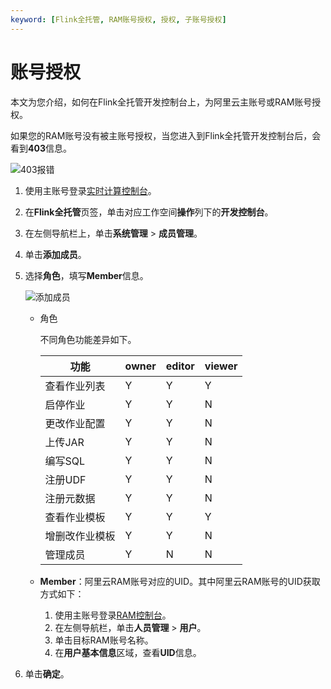 ```yaml
---
keyword: [Flink全托管, RAM账号授权, 授权, 子账号授权]
---
```


# 账号授权

本文为您介绍，如何在Flink全托管开发控制台上，为阿里云主账号或RAM账号授权。

如果您的RAM账号没有被主账号授权，当您进入到Flink全托管开发控制台后，会看到**403**信息。

![403报错](https://static-aliyun-doc.oss-accelerate.aliyuncs.com/assets/img/zh-CN/8833449951/p133353.png)

1.  使用主账号登录[实时计算控制台](https://realtime-compute.console.aliyun.com/console/cell?spm=a2c4g.11186623.2.16.1a8023a9J8TiPV)。

2.  在**Flink全托管**页签，单击对应工作空间**操作**列下的**开发控制台**。

3.  在左侧导航栏上，单击**系统管理** \> **成员管理**。

4.  单击**添加成员**。

5.  选择**角色**，填写**Member**信息。

    ![添加成员](https://static-aliyun-doc.oss-accelerate.aliyuncs.com/assets/img/zh-CN/3415903061/p133336.png)

    -   角色

        不同角色功能差异如下。

        |功能|owner|editor|viewer|
        |--|-----|------|------|
        |查看作业列表|Y|Y|Y|
        |启停作业|Y|Y|N|
        |更改作业配置|Y|Y|N|
        |上传JAR|Y|Y|N|
        |编写SQL|Y|Y|N|
        |注册UDF|Y|Y|N|
        |注册元数据|Y|Y|N|
        |查看作业模板|Y|Y|Y|
        |增删改作业模板|Y|Y|N|
        |管理成员|Y|N|N|

    -   **Member**：阿里云RAM账号对应的UID。其中阿里云RAM账号的UID获取方式如下：
        1.  使用主账号登录[RAM控制台](https://ram.console.aliyun.com/)。
        2.  在左侧导航栏，单击**人员管理** \> **用户**。
        3.  单击目标RAM账号名称。
        4.  在**用户基本信息**区域，查看**UID**信息。
6.  单击**确定**。


